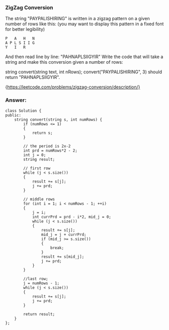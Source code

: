 ### ZigZag Conversion

The string "PAYPALISHIRING" is written in a zigzag pattern on a given number of rows like this: (you may want to display this pattern in a fixed font for better legibility)

	P   A   H   N
	A P L S I I G
	Y   I   R
And then read line by line: "PAHNAPLSIIGYIR"
Write the code that will take a string and make this conversion given a number of rows:

string convert(string text, int nRows);
convert("PAYPALISHIRING", 3) should return "PAHNAPLSIIGYIR".

{https://leetcode.com/problems/zigzag-conversion/description/}

### Answer:

	class Solution {
	public:
	    string convert(string s, int numRows) {
	        if (numRows <= 1)
	        {
	            return s;
	        }
	        
	        // the period is 2x-2
	        int prd = numRows*2 - 2;
	        int j = 0;
	        string result;
	        
	        // first row
	        while (j < s.size())
	        {
	            result += s[j];
	            j += prd;
	        }
	        
	        // middle rows
	        for (int i = 1; i < numRows - 1; ++i)
	        {
	            j = i;
	            int currPrd = prd - i*2, mid_j = 0;
	            while (j < s.size())
	            {
	                result += s[j];
	                mid_j = j + currPrd;
	                if (mid_j >= s.size())
	                {
	                    break;
	                }
	                result += s[mid_j];
	                j += prd;
	            }
	        }
	        
	        //last row;
	        j = numRows - 1;
	        while (j < s.size())
	        {
	            result += s[j];
	            j += prd;
	        }
	        
	        return result;
	    }
	};